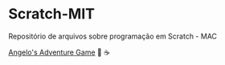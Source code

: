 # Scratch-MIT
Repositório de arquivos sobre programação em Scratch - MAC

[Angelo's Adventure Game](https://scratch.mit.edu/projects/284143112/) :robot: :coffee:
